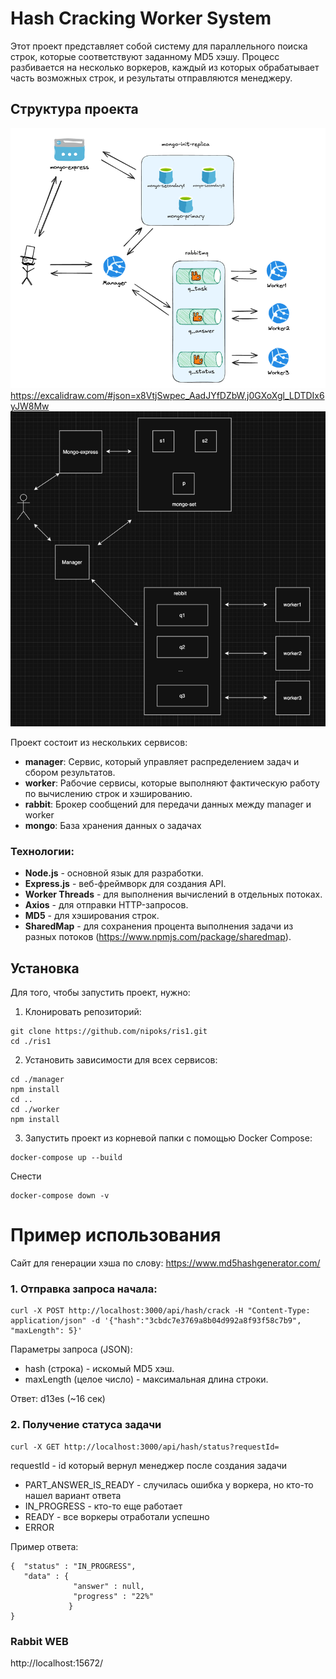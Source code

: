 # Hash Cracking Worker System

Этот проект представляет собой систему для параллельного поиска строк, которые соответствуют заданному MD5 хэшу. Процесс разбивается на несколько воркеров, каждый из которых обрабатывает часть возможных строк, и результаты отправляются менеджеру.

## Структура проекта
![img.png](img/img.png)
https://excalidraw.com/#json=x8VtjSwpec_AadJYfDZbW,j0GXoXgl_LDTDIx6yJW8Mw
![img.png](img/img_1.png)

Проект состоит из нескольких сервисов:

- **manager**: Сервис, который управляет распределением задач и сбором результатов.
- **worker**: Рабочие сервисы, которые выполняют фактическую работу по вычислению строк и хэшированию.
- **rabbit**: Брокер сообщений для передачи данных между manager и worker
- **mongo**: База хранения данных о задачах

### Технологии:
- **Node.js** - основной язык для разработки.
- **Express.js** - веб-фреймворк для создания API.
- **Worker Threads** - для выполнения вычислений в отдельных потоках.
- **Axios** - для отправки HTTP-запросов.
- **MD5** - для хэширования строк.
- **SharedMap** - для сохранения процента выполнения задачи из разных потоков (https://www.npmjs.com/package/sharedmap).

## Установка

Для того, чтобы запустить проект, нужно:

1. Клонировать репозиторий:
```
git clone https://github.com/nipoks/ris1.git
cd ./ris1
```
2. Установить зависимости для всех сервисов:

```
cd ./manager
npm install
cd ..
cd ./worker
npm install
```
3. Запустить проект из корневой папки с помощью Docker Compose:

```
docker-compose up --build
```
Снести
```
docker-compose down -v
```

# Пример использования
Сайт для генерации хэша по слову: https://www.md5hashgenerator.com/
### 1. Отправка запроса начала:
```
curl -X POST http://localhost:3000/api/hash/crack -H "Content-Type: application/json" -d '{"hash":"3cbdc7e3769a8b04d992a8f93f58c7b9", "maxLength": 5}'
```
Параметры запроса (JSON):

* hash (строка) - искомый MD5 хэш.
* maxLength (целое число) - максимальная длина строки.

Ответ: d13es (~16 сек)

### 2. Получение статуса задачи
```
curl -X GET http://localhost:3000/api/hash/status?requestId=
```
requestId - id который вернул менеджер после создания задачи
* PART_ANSWER_IS_READY - случилась ошибка у воркера, но кто-то нашел вариант ответа
* IN_PROGRESS - кто-то еще работает
* READY - все воркеры отработали успешно
* ERROR
  
Пример ответа:
```
{  "status" : "IN_PROGRESS",
   "data" : {
              "answer" : null,
              "progress" : "22%"
             }
}
```

### Rabbit WEB
http://localhost:15672/